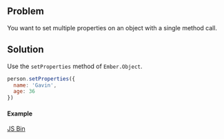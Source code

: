 ## Problem
You want to set multiple properties on an object with a single method call.

## Solution
Use the `setProperties` method of `Ember.Object`.

```js
person.setProperties({
  name: 'Gavin',
  age: 36
})
```

#### Example

<a class="jsbin-embed" href="http://jsbin.com/uBiYELO/3/embed?live,js,output">JS Bin</a><script src="http://static.jsbin.com/js/embed.js"></script>

